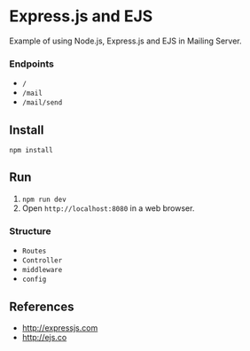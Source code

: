 # Express.js and EJS

Example of using Node.js, Express.js and EJS in Mailing Server.

### Endpoints

+ `/`
+ `/mail`
+ `/mail/send`

## Install

`npm install`

## Run

1. `npm run dev`
2. Open `http://localhost:8080` in a web browser.

### Structure
+ `Routes`
+ `Controller`
+ `middleware`
+ `config`


## References

+ http://expressjs.com
+ http://ejs.co

